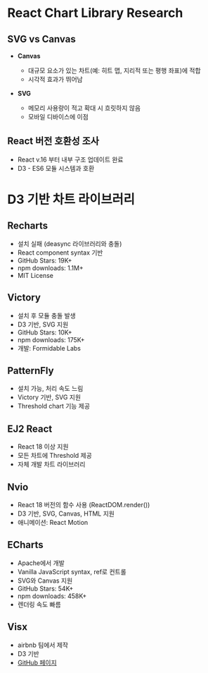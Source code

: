 # React Chart Library Research
## SVG vs Canvas
- **Canvas**
  - 대규모 요소가 있는 차트(예: 히트 맵, 지리적 또는 평행 좌표)에 적합
  - 시각적 효과가 뛰어남

- **SVG**
  - 메모리 사용량이 적고 확대 시 흐릿하지 않음
  - 모바일 디바이스에 이점

## React 버전 호환성 조사
- React v.16 부터 내부 구조 업데이트 완료
- D3 - ES6 모듈 시스템과 호환

# D3 기반 차트 라이브러리
## Recharts
- 설치 실패 (deasync 라이브러리와 충돌)
- React component syntax 기반
- GitHub Stars: 19K+
- npm downloads: 1.1M+
- MIT License

## Victory
- 설치 후 모듈 충돌 발생
- D3 기반, SVG 지원
- GitHub Stars: 10K+
- npm downloads: 175K+
- 개발: Formidable Labs

## PatternFly
- 설치 가능, 처리 속도 느림
- Victory 기반, SVG 지원
- Threshold chart 기능 제공

## EJ2 React
- React 18 이상 지원
- 모든 차트에 Threshold 제공
- 자체 개발 차트 라이브러리

## Nvio
- React 18 버전의 함수 사용 (ReactDOM.render())
- D3 기반, SVG, Canvas, HTML 지원
- 애니메이션: React Motion

## ECharts
- Apache에서 개발
- Vanilla JavaScript syntax, ref로 컨트롤
- SVG와 Canvas 지원
- GitHub Stars: 54K+
- npm downloads: 458K+
- 렌더링 속도 빠름

## Visx
- airbnb 팀에서 제작
- D3 기반
- [GitHub 페이지](https://github.com/airbnb/visx)
